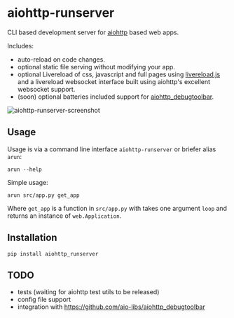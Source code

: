 aiohttp-runserver
=================

CLI based development server for [aiohttp](http://aiohttp.readthedocs.io/en/stable/) based web apps. 

Includes:
* auto-reload on code changes.
* optional static file serving without modifying your app.
* optional Livereload of css, javascript and full pages using [livereload.js](https://github.com/livereload/livereload-js) 
and a livereload websocket interface built using aiohttp's excellent websocket support.
* (soon) optional batteries included support for [aiohttp_debugtoolbar](https://github.com/aio-libs/aiohttp_debugtoolbar).

![aiohttp-runserver-screenshot](https://s3.amazonaws.com/samuelcolvin/aiohttp-runserver-screenshot.png "aiohttp runserver screenshot")

## Usage

Usage is via a command line interface `aiohttp-runserver` or briefer alias `arun`:

    arun --help

Simple usage:

    arun src/app.py get_app

Where `get_app` is a function in `src/app.py` with takes one argument `loop` and returns an instance
of `web.Application`.

## Installation

    pip install aiohttp_runserver

<!-- end description -->

## TODO

* tests (waiting for aiohttp test utils to be released)
* config file support
* integration with https://github.com/aio-libs/aiohttp_debugtoolbar
